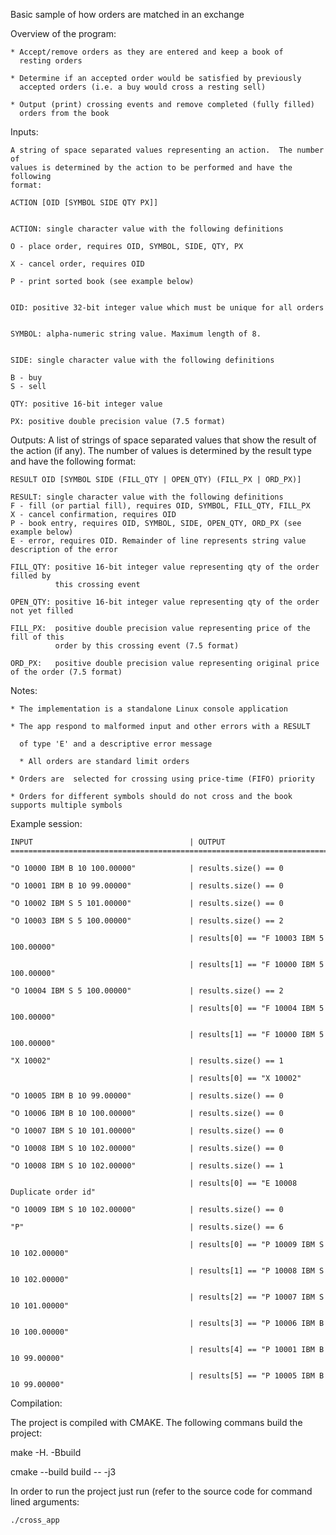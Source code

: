 Basic sample of how orders are matched in an exchange

Overview of the program:

    * Accept/remove orders as they are entered and keep a book of
      resting orders
      
    * Determine if an accepted order would be satisfied by previously
      accepted orders (i.e. a buy would cross a resting sell)
      
    * Output (print) crossing events and remove completed (fully filled)
      orders from the book
      

Inputs:

    A string of space separated values representing an action.  The number of
    values is determined by the action to be performed and have the following
    format:

    ACTION [OID [SYMBOL SIDE QTY PX]]
    

    ACTION: single character value with the following definitions
    
    O - place order, requires OID, SYMBOL, SIDE, QTY, PX
    
    X - cancel order, requires OID
    
    P - print sorted book (see example below)
    

    OID: positive 32-bit integer value which must be unique for all orders
    

    SYMBOL: alpha-numeric string value. Maximum length of 8.
    

    SIDE: single character value with the following definitions
    
    B - buy
    S - sell

    QTY: positive 16-bit integer value

    PX: positive double precision value (7.5 format)

Outputs:
    A list of strings of space separated values that show the result of the
    action (if any).  The number of values is determined by the result type and
    have the following format:

    RESULT OID [SYMBOL SIDE (FILL_QTY | OPEN_QTY) (FILL_PX | ORD_PX)]

    RESULT: single character value with the following definitions
    F - fill (or partial fill), requires OID, SYMBOL, FILL_QTY, FILL_PX
    X - cancel confirmation, requires OID
    P - book entry, requires OID, SYMBOL, SIDE, OPEN_QTY, ORD_PX (see example below)
    E - error, requires OID. Remainder of line represents string value description of the error

    FILL_QTY: positive 16-bit integer value representing qty of the order filled by
              this crossing event

    OPEN_QTY: positive 16-bit integer value representing qty of the order not yet filled

    FILL_PX:  positive double precision value representing price of the fill of this
              order by this crossing event (7.5 format)

    ORD_PX:   positive double precision value representing original price of the order (7.5 format)

Notes:

    * The implementation is a standalone Linux console application 
    
    * The app respond to malformed input and other errors with a RESULT
    
      of type 'E' and a descriptive error message
      
	  * All orders are standard limit orders
	  
    * Orders are  selected for crossing using price-time (FIFO) priority
    
    * Orders for different symbols should do not cross and the book supports multiple symbols
    

Example session:

    INPUT                                   | OUTPUT
    ============================================================================
    
    "O 10000 IBM B 10 100.00000"            | results.size() == 0
    
    "O 10001 IBM B 10 99.00000"             | results.size() == 0
    
    "O 10002 IBM S 5 101.00000"             | results.size() == 0
    
    "O 10003 IBM S 5 100.00000"             | results.size() == 2
    
                                            | results[0] == "F 10003 IBM 5 100.00000"
					    
                                            | results[1] == "F 10000 IBM 5 100.00000"
					    
    "O 10004 IBM S 5 100.00000"             | results.size() == 2
    
                                            | results[0] == "F 10004 IBM 5 100.00000"
					    
                                            | results[1] == "F 10000 IBM 5 100.00000"
					    
    "X 10002"                               | results.size() == 1
    
                                            | results[0] == "X 10002"
					    
    "O 10005 IBM B 10 99.00000"             | results.size() == 0
    
    "O 10006 IBM B 10 100.00000"            | results.size() == 0
    
    "O 10007 IBM S 10 101.00000"            | results.size() == 0
    
    "O 10008 IBM S 10 102.00000"            | results.size() == 0
    
    "O 10008 IBM S 10 102.00000"            | results.size() == 1
    
                                            | results[0] == "E 10008 Duplicate order id"
					    
    "O 10009 IBM S 10 102.00000"            | results.size() == 0
    
    "P"                                     | results.size() == 6
    
                                            | results[0] == "P 10009 IBM S 10 102.00000"
					    
                                            | results[1] == "P 10008 IBM S 10 102.00000"
					    
                                            | results[2] == "P 10007 IBM S 10 101.00000"
					    
                                            | results[3] == "P 10006 IBM B 10 100.00000"
					    
                                            | results[4] == "P 10001 IBM B 10 99.00000"
					    
                                            | results[5] == "P 10005 IBM B 10 99.00000"
					    
			
Compilation:

The project is compiled with CMAKE. The following commans build the project:

 make -H. -Bbuild
 
 cmake --build build -- -j3
 
 
 
In order to run the project just run (refer to the source code for command lined arguments:

	./cross_app


